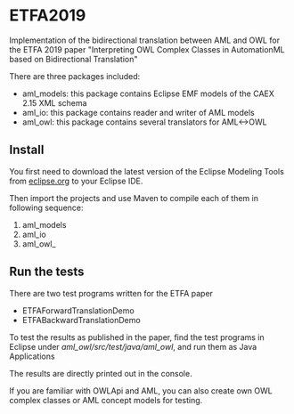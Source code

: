 # ETFA2019
Implementation of the bidirectional translation between AML and OWL for the ETFA 2019 paper "Interpreting OWL Complex Classes in AutomationML based on Bidirectional Translation"

There are three packages included:

* aml_models: this package contains Eclipse EMF models of the CAEX 2.15 XML schema
* aml_io: this package contains reader and writer of AML models
* aml_owl: this package contains several translators for AML<->OWL

## Install

You first need to download the latest version of the Eclipse Modeling Tools from [eclipse.org](http://www.eclipse.org/downloads/eclipse-packages/) to your Eclipse IDE.

Then import the projects and use Maven to compile each of them in following sequence:

1. aml_models
2. aml_io
3. aml_owl_

## Run the tests

There are two test programs written for the ETFA paper

* ETFAForwardTranslationDemo
* ETFABackwardTranslationDemo

To test the results as published in the paper, find the test programs in Eclipse under *aml_owl/src/test/java/aml_owl*, and run them as Java Applications

The results are directly printed out in the console.

If you are familiar with OWLApi and AML, you can also create own OWL complex classes or AML concept models for testing.
